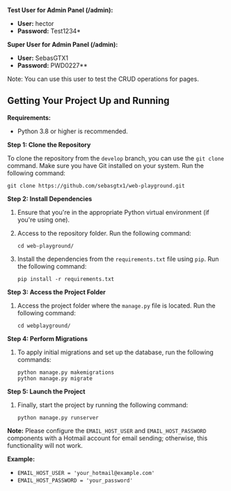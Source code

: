 **Test User for Admin Panel (/admin):**

- **User:** hector
- **Password:** Test1234*

**Super User for Admin Panel (/admin):**

- **User:** SebasGTX1
- **Password:** PWD0227**

Note: You can use this user to test the CRUD operations for pages.

## Getting Your Project Up and Running

**Requirements:**
- Python 3.8 or higher is recommended.

**Step 1: Clone the Repository**

To clone the repository from the `develop` branch, you can use the `git clone` command. Make sure you have Git installed on your system. Run the following command:

```shell
git clone https://github.com/sebasgtx1/web-playground.git
```

**Step 2: Install Dependencies**

1. Ensure that you're in the appropriate Python virtual environment (if you're using one).

2. Access to the repository folder. Run the following command:
   ```shell
   cd web-playground/
   ```

3. Install the dependencies from the `requirements.txt` file using `pip`. Run the following command:

   ```shell
   pip install -r requirements.txt
   ```

**Step 3: Access the Project Folder**

1. Access the project folder where the `manage.py` file is located. Run the following command:

   ```shell
   cd webplayground/
   ```

**Step 4: Perform Migrations**

1. To apply initial migrations and set up the database, run the following commands:

   ```shell
   python manage.py makemigrations
   python manage.py migrate
   ```

**Step 5: Launch the Project**

1. Finally, start the project by running the following command:

   ```shell
   python manage.py runserver
   ```

**Note:** Please configure the `EMAIL_HOST_USER` and `EMAIL_HOST_PASSWORD` components with a Hotmail account for email sending; otherwise, this functionality will not work.

**Example:**
- `EMAIL_HOST_USER = 'your_hotmail@example.com'`
- `EMAIL_HOST_PASSWORD = 'your_password'`
